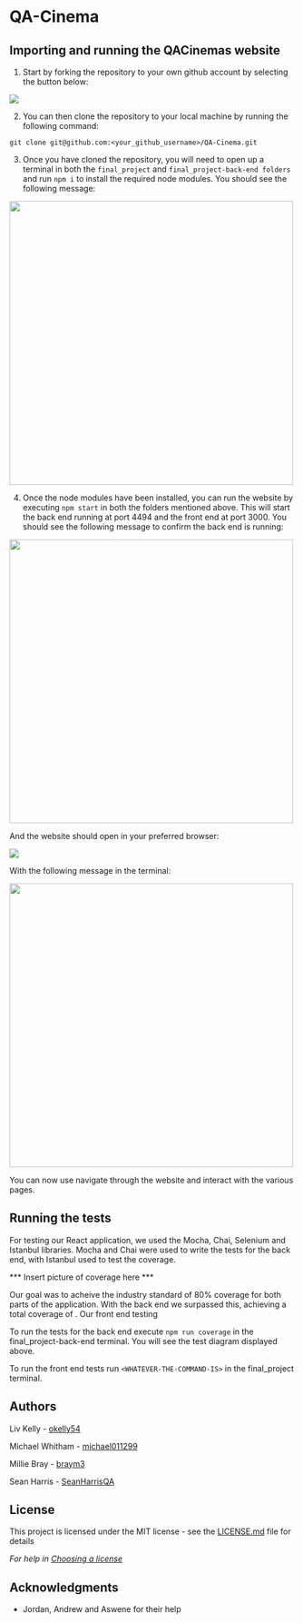 # QA-Cinema

## Importing and running the QACinemas website

1. Start by forking the repository to your own github account by selecting the button below:


<img src="https://github.com/braym3/QA-Cinema/assets/126670640/d10a360c-1611-485d-ab1c-8421d1f0fbbd">


2. You can then clone the repository to your local machine by running the following command:
```
git clone git@github.com:<your_github_username>/QA-Cinema.git
```
3. Once you have cloned the repository, you will need to open up a terminal in both the ```final_project``` and ```final_project-back-end folders``` and run ```npm i``` to install the required node modules. You should see the following message:

<img src="https://github.com/braym3/QA-Cinema/assets/126670640/745b611a-eaf6-40da-95dd-ffd045aea116" width="500">

4. Once the node modules have been installed, you can run the website by executing ```npm start``` in both the folders mentioned above. This will start the back end running at port 4494 and the front end at port 3000. You should see the following message to confirm the back end is running:

<img src="https://github.com/braym3/QA-Cinema/assets/126670640/173151e0-9837-4392-af83-e61f8262efa8" width="500">

And the website should open in your preferred browser:

<REPLACE-THIS-IMAGE>
  
<img src="https://github.com/braym3/QA-Cinema/assets/126670640/f6f2a994-8f4a-4592-baf8-f21c19109007">
  
With the following message in the terminal:
  
<img src="https://github.com/braym3/QA-Cinema/assets/126670640/fdda68cc-61fc-489d-8c3f-7dd0ca2561f7" width="500">

You can now use navigate through the website and interact with the various pages.

## Running the tests

For testing our React application, we used the Mocha, Chai, Selenium and Istanbul libraries. Mocha and Chai were used to write the tests for the back end, with Istanbul used to test the coverage. 

*** Insert picture of coverage here ***

Our goal was to acheive the industry standard of 80% coverage for both parts of the application. With the back end we surpassed this, achieving a total coverage of <INSERT-COVERAGE-HERE>. Our front end testing <INSERT-DETAILS-HERE>
  
To run the tests for the back end execute ```npm run coverage``` in the final_project-back-end terminal. You will see the test diagram displayed above.
  
To run the front end tests run ```<WHATEVER-THE-COMMAND-IS>``` in the final_project terminal.
  
## Authors
  
Liv Kelly - [okelly54](https://github.com/okelly54)
  
Michael Whitham - [michael011299](https://github.com/michael011299)
  
Millie Bray - [braym3](https://github.com/braym3)
  
Sean Harris - [SeanHarrisQA](https://github.com/SeanHarrisQA)
  
## License

This project is licensed under the MIT license - see the [LICENSE.md](LICENSE.md) file for details 

*For help in [Choosing a license](https://choosealicense.com/)*

## Acknowledgments

* Jordan, Andrew and Aswene for their help
  
  
